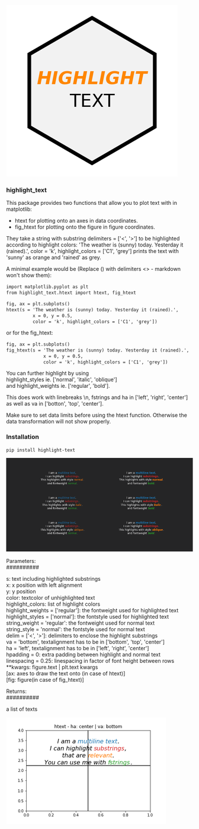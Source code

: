 ![png](/examples/highlight_text_logo.png)

### highlight_text

This package provides two functions that allow you to plot text with <highlighted substrings> in matplotlib:
 - htext for plotting onto an axes in data coordinates.  
 - fig_htext for plotting onto the figure in figure coordinates.  

They take a string with substring delimiters = ['<', '>'] to be highlighted according to highlight colors:
'The weather is (sunny) today. Yesterday it (rained).', color = 'k', highlight_colors = ['C1', 'grey']
prints the text with 'sunny' as orange and 'rained' as grey.

A minimal example would be (Replace () with delimiters <> - markdown won't show them):  

    import matplotlib.pyplot as plt
    from highlight_text.htext import htext, fig_htext  

<pre><code>fig, ax = plt.subplots()  
htext(s = 'The weather is (sunny) today. Yesterday it (rained).',
          x = 0, y = 0.5,
          color = 'k', highlight_colors = ['C1', 'grey'])</code></pre>

or for the fig_htext:

<pre><code>fig, ax = plt.subplots()  
fig_htext(s = 'The weather is (sunny) today. Yesterday it (rained).',
              x = 0, y = 0.5,
              color = 'k', highlight_colors = ['C1', 'grey'])</code></pre>

You can further highlight by using  
highlight_styles ie. ['normal', 'italic', 'oblique']  
and highlight_weights ie. ['regular', 'bold'].  

This does work with linebreaks \n, fstrings and ha in ['left', 'right', 'center'] as well as va in ['botton', 'top', 'center'].

Make sure to set data limits before using the htext function. Otherwise the data transformation will not show properly.


### Installation

    pip install highlight-text



![png](/examples/htext.png)

Parameters:  
##########

s: text including highlighted substrings  
x: x position with left alignment  
y: y position  
color: textcolor of unhighlighted text  
highlight_colors: list of highlight colors  
highlight_weights = ['regular']: the fontweight used for highlighted text  
highlight_styles = ['normal']: the fontstyle used for highlighted text  
string_weight = 'regular': the fontweight used for normal text  
string_style = 'normal': the fontstyle used for normal text  
delim = ['<', '>']: delimiters to enclose the highlight substrings  
va = 'bottom', textalignment has to be in ['bottom', 'top', 'center']  
ha = 'left', textalignment has to be in ['left', 'right', 'center']  
hpadding = 0: extra padding between highlight and normal text  
linespacing = 0.25: linespacing in factor of font height between rows  
**kwargs: figure.text | plt.text kwargs  
[ax: axes to draw the text onto (in case of htext)]  
[fig: figure(in case of fig_htext)]  

Returns:  
##########

a list of texts

![Alt Text](/examples/htext.gif)
